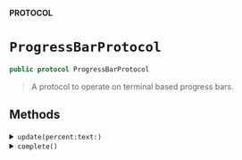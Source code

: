 **PROTOCOL**

# `ProgressBarProtocol`

```swift
public protocol ProgressBarProtocol
```

> A protocol to operate on terminal based progress bars.

## Methods
<details><summary markdown="span"><code>update(percent:text:)</code></summary>

```swift
func update(percent: Int, text: String)
```

</details>

<details><summary markdown="span"><code>complete()</code></summary>

```swift
func complete()
```

</details>